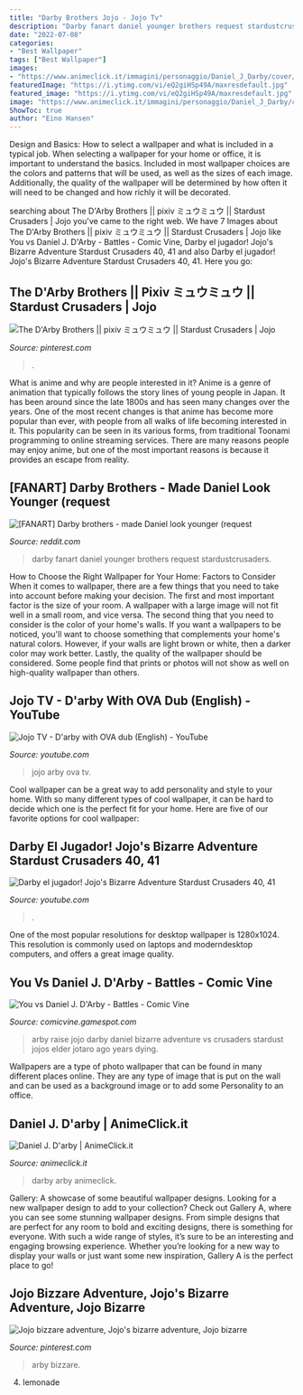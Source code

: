 ```yaml
---
title: "Darby Brothers Jojo - Jojo Tv"
description: "Darby fanart daniel younger brothers request stardustcrusaders"
date: "2022-07-08"
categories:
- "Best Wallpaper"
tags: ["Best Wallpaper"]
images:
- "https://www.animeclick.it/immagini/personaggio/Daniel_J_Darby/cover/60222-Daniel_J_Darby-foto.jpg"
featuredImage: "https://i.ytimg.com/vi/eQ2giHSp49A/maxresdefault.jpg"
featured_image: "https://i.ytimg.com/vi/eQ2giHSp49A/maxresdefault.jpg"
image: "https://www.animeclick.it/immagini/personaggio/Daniel_J_Darby/cover/60222-Daniel_J_Darby-foto.jpg"
ShowToc: true
author: "Eino Hansen"
---
```



Design and Basics: How to select a wallpaper and what is included in a typical job.
When selecting a wallpaper for your home or office, it is important to understand the basics. Included in most wallpaper choices are the colors and patterns that will be used, as well as the sizes of each image. Additionally, the quality of the wallpaper will be determined by how often it will need to be changed and how richly it will be decorated.

	

		
searching about The D&#039;Arby Brothers || pixiv ミュウミュウ || Stardust Crusaders | Jojo you've came to the right web. We have 7 Images about The D&#039;Arby Brothers || pixiv ミュウミュウ || Stardust Crusaders | Jojo like You vs Daniel J. D&#039;Arby - Battles - Comic Vine, Darby el jugador! Jojo&#039;s Bizarre Adventure Stardust Crusaders 40, 41 and also Darby el jugador! Jojo&#039;s Bizarre Adventure Stardust Crusaders 40, 41. Here you go:
		
    
## The D&#039;Arby Brothers || Pixiv ミュウミュウ || Stardust Crusaders | Jojo

<img loading=lazy src="https://i.pinimg.com/originals/72/29/7f/72297f5a91f9c2735e75787aa6ae0715.jpg" onerror="this.onerror=null;this.src='https://tse2.mm.bing.net/th?id=OIP.BWvn98Zft7rlC3TEbfZhpgHaKX&amp;pid=15.1';" alt="The D&#039;Arby Brothers || pixiv ミュウミュウ || Stardust Crusaders | Jojo">

_Source: pinterest.com_

>. 

	

What is anime and why are people interested in it?
Anime is a genre of animation that typically follows the story lines of young people in Japan. It has been around since the late 1800s and has seen many changes over the years. One of the most recent changes is that anime has become more popular than ever, with people from all walks of life becoming interested in it. This popularity can be seen in its various forms, from traditional Toonami programming to online streaming services. There are many reasons people may enjoy anime, but one of the most important reasons is because it provides an escape from reality.

    
## [FANART] Darby Brothers - Made Daniel Look Younger (request

<img loading=lazy src="https://i.redd.it/26uyi2kznndz.jpg" onerror="this.onerror=null;this.src='https://tse4.mm.bing.net/th?id=OIP.Ls7-6XsFMwDY_NJ8dU8pFwHaNK&amp;pid=15.1';" alt="[FANART] Darby brothers - made Daniel look younger (request">

_Source: reddit.com_

>darby fanart daniel younger brothers request stardustcrusaders. 

	

How to Choose the Right Wallpaper for Your Home: Factors to Consider
When it comes to wallpaper, there are a few things that you need to take into account before making your decision. The first and most important factor is the size of your room. A wallpaper with a large image will not fit well in a small room, and vice versa. 
The second thing that you need to consider is the color of your home's walls. If you want a wallpapers to be noticed, you'll want to choose something that complements your home's natural colors. However, if your walls are light brown or white, then a darker color may work better. 
Lastly, the quality of the wallpaper should be considered. Some people find that prints or photos will not show as well on high-quality wallpaper than others.

    
## Jojo TV - D&#039;arby With OVA Dub (English) - YouTube

<img loading=lazy src="https://i.ytimg.com/vi/eQ2giHSp49A/maxresdefault.jpg" onerror="this.onerror=null;this.src='https://tse2.mm.bing.net/th?id=OIP.8CzW84m4-zLlyJBpFaToMgHaEK&amp;pid=15.1';" alt="Jojo TV - D&#039;arby with OVA dub (English) - YouTube">

_Source: youtube.com_

>jojo arby ova tv. 

	

Cool wallpaper can be a great way to add personality and style to your home. With so many different types of cool wallpaper, it can be hard to decide which one is the perfect fit for your home. Here are five of our favorite options for cool wallpaper: 

    
## Darby El Jugador! Jojo&#039;s Bizarre Adventure Stardust Crusaders 40, 41

<img loading=lazy src="https://i.ytimg.com/vi/ZwJfT_0ux_A/maxresdefault.jpg" onerror="this.onerror=null;this.src='https://tse2.mm.bing.net/th?id=OIP.JoeXzdxL3EdbDCR8eS98BQHaEK&amp;pid=15.1';" alt="Darby el jugador! Jojo&#039;s Bizarre Adventure Stardust Crusaders 40, 41">

_Source: youtube.com_

>. 

	

One of the most popular resolutions for desktop wallpaper is 1280x1024. This resolution is commonly used on laptops and moderndesktop computers, and offers a great image quality.

    
## You Vs Daniel J. D&#039;Arby - Battles - Comic Vine

<img loading=lazy src="https://i.ytimg.com/vi/OuCzcoEy3tc/maxresdefault.jpg" onerror="this.onerror=null;this.src='https://tse2.mm.bing.net/th?id=OIP.oiGVNiXE_FPunVmOKeAPowHaEK&amp;pid=15.1';" alt="You vs Daniel J. D&#039;Arby - Battles - Comic Vine">

_Source: comicvine.gamespot.com_

>arby raise jojo darby daniel bizarre adventure vs crusaders stardust jojos elder jotaro ago years dying. 

	



Wallpapers are a type of photo wallpaper that can be found in many different places online. They are any type of image that is put on the wall and can be used as a background image or to add some Personality to an office.

    
## Daniel J. D&#039;arby | AnimeClick.it

<img loading=lazy src="https://www.animeclick.it/immagini/personaggio/Daniel_J_Darby/cover/60222-Daniel_J_Darby-foto.jpg" onerror="this.onerror=null;this.src='https://tse1.mm.bing.net/th?id=OIP.1USlO-tBIMGP-cV7_ucWIAAAAA&amp;pid=15.1';" alt="Daniel J. D&#039;arby | AnimeClick.it">

_Source: animeclick.it_

>darby arby animeclick. 

	

Gallery: A showcase of some beautiful wallpaper designs.
Looking for a new wallpaper design to add to your collection? Check out Gallery A, where you can see some stunning wallpaper designs. From simple designs that are perfect for any room to bold and exciting designs, there is something for everyone. With such a wide range of styles, it’s sure to be an interesting and engaging browsing experience. Whether you’re looking for a new way to display your walls or just want some new inspiration, Gallery A is the perfect place to go!





	
	
    
## Jojo Bizzare Adventure, Jojo&#039;s Bizarre Adventure, Jojo Bizarre

<img loading=lazy src="http://2static1.fjcdn.com/comments/Thought+so+too+considering+the+d+arby+brothers+had+weird+_478eb1176b61fe7df7f8d8de14580861.jpg" onerror="this.onerror=null;this.src='https://tse2.mm.bing.net/th?id=OIP.6f9WZYrOGQxB52A-vlc45wHaFI&amp;pid=15.1';" alt="Jojo bizzare adventure, Jojo&#039;s bizarre adventure, Jojo bizarre">

_Source: pinterest.com_

>arby bizzare. 

	

4. lemonade 


